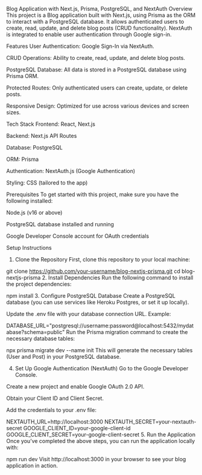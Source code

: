 Blog Application with Next.js, Prisma, PostgreSQL, and NextAuth
Overview
This project is a Blog application built with Next.js, using Prisma as the ORM to interact with a PostgreSQL database. It allows authenticated users to create, read, update, and delete blog posts (CRUD functionality). NextAuth is integrated to enable user authentication through Google sign-in.

Features
User Authentication: Google Sign-In via NextAuth.

CRUD Operations: Ability to create, read, update, and delete blog posts.

PostgreSQL Database: All data is stored in a PostgreSQL database using Prisma ORM.

Protected Routes: Only authenticated users can create, update, or delete posts.

Responsive Design: Optimized for use across various devices and screen sizes.

Tech Stack
Frontend: React, Next.js

Backend: Next.js API Routes

Database: PostgreSQL

ORM: Prisma

Authentication: NextAuth.js (Google Authentication)

Styling: CSS (tailored to the app)

Prerequisites
To get started with this project, make sure you have the following installed:

Node.js (v16 or above)

PostgreSQL database installed and running

Google Developer Console account for OAuth credentials

Setup Instructions
1. Clone the Repository
First, clone this repository to your local machine:


git clone https://github.com/your-username/blog-nextjs-prisma.git
cd blog-nextjs-prisma
2. Install Dependencies
Run the following command to install the project dependencies:


npm install
3. Configure PostgreSQL Database
Create a PostgreSQL database (you can use services like Heroku Postgres, or set it up locally).

Update the .env file with your database connection URL. Example:


DATABASE_URL="postgresql://username:password@localhost:5432/mydatabase?schema=public"
Run the Prisma migration command to create the necessary database tables:

npx prisma migrate dev --name init
This will generate the necessary tables (User and Post) in your PostgreSQL database.

4. Set Up Google Authentication (NextAuth)
Go to the Google Developer Console.

Create a new project and enable Google OAuth 2.0 API.

Obtain your Client ID and Client Secret.

Add the credentials to your .env file:


NEXTAUTH_URL=http://localhost:3000
NEXTAUTH_SECRET=your-nextauth-secret
GOOGLE_CLIENT_ID=your-google-client-id
GOOGLE_CLIENT_SECRET=your-google-client-secret
5. Run the Application
Once you’ve completed the above steps, you can run the application locally with:


npm run dev
Visit http://localhost:3000 in your browser to see your blog application in action.
